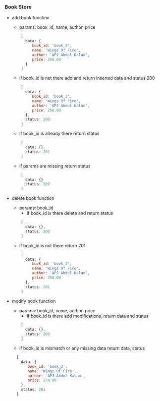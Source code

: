 ### Book Store

- add book function
  - params: book_id, name, author, price
  ```js
      [
        data: {
           book_id: 'book_2',
           name: 'Wings Of Fire',
           author: 'APJ Abdul Kalam',
           price: 250.00
        }
      ]
  ```
    - if book_id is not there add and return inserted data and status 200
  ```js
      [
        data: {
           book_id: 'book_2',
           name: 'Wings Of Fire',
           author: 'APJ Abdul Kalam',
           price: 250.00
        },
        status: 200
      ]
  ```
    - if book_id is already there return status
  ```js
      [
        data: {},
        status: 201
      ]
  ```
    - if params are missing return status
  ```js
      [
        data: {}
        status: 202
      ]
  ```

- delete book function
  - params:  book_id
    - if book_id is there delete and return status
  ```js
      [
        data: {},
        status: 200
      ]
  ```
    - if book_id is not there return 201 
  ```js
      [
        data: {
           book_id: 'book_2',
           name: 'Wings Of Fire',
           author: 'APJ Abdul Kalam',
           price: 250.00
        },
        status: 201
      ]
  ```

- modify book function
  - params: book_id, name, author, price
    - if book_id is there add modifications, return data and status
  ```js
      [
        data: {},
        status: 200
      ]
  ```
    - if book_id is mismatch or any missing data return data, status
    ```js
      [
        data: {
           book_id: 'book_2',
           name: 'Wings Of Fire',
           author: 'APJ Abdul Kalam',
           price: 250.00
        },
        status: 201
      ]
  ```
    
  
